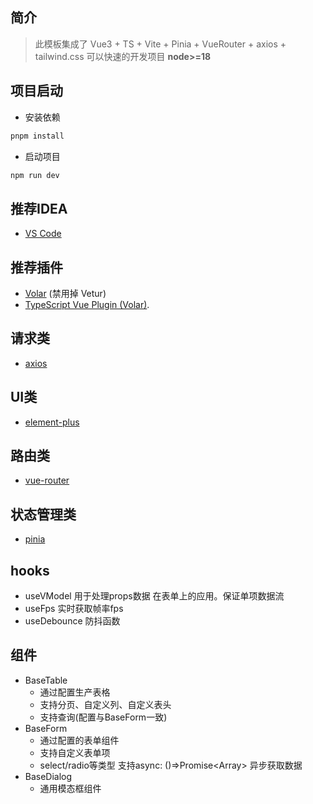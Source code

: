 ## 简介
> 此模板集成了 Vue3 + TS + Vite + Pinia + VueRouter + axios + tailwind.css 可以快速的开发项目
> **node>=18**

## 项目启动
- 安装依赖
```bash
pnpm install
```
- 启动项目
```bash
npm run dev
```


## 推荐IDEA
- [VS Code](https://code.visualstudio.com/) 

## 推荐插件
- [Volar](https://marketplace.visualstudio.com/items?itemName=Vue.volar) (禁用掉 Vetur) 
- [TypeScript Vue Plugin (Volar)](https://marketplace.visualstudio.com/items?itemName=Vue.vscode-typescript-vue-plugin).

## 请求类
- [axios](https://github.com/axios/axios)

## UI类
- [element-plus](https://github.com/element-plus/element-plus)

## 路由类
- [vue-router](https://github.com/vuejs/vue-router)

## 状态管理类
- [pinia](https://github.com/vuejs/pinia)

## hooks
- useVModel 用于处理props数据 在表单上的应用。保证单项数据流
- useFps 实时获取帧率fps
- useDebounce 防抖函数

## 组件
- BaseTable
  - 通过配置生产表格
  - 支持分页、自定义列、自定义表头
  - 支持查询(配置与BaseForm一致)
- BaseForm
  - 通过配置的表单组件
  - 支持自定义表单项
  - select/radio等类型 支持async: ()=>Promise<Array<any>> 异步获取数据
- BaseDialog
  - 通用模态框组件
